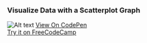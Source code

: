 ### Visualize Data with a Scatterplot Graph

![Alt text](https://user-images.githubusercontent.com/14861253/183981909-6317b541-da91-4676-bb6c-94128105c4a6.png)
[View On CodePen](https://codepen.io/santaeugeniaJ/full/QWmBJXE) </br>
[Try it on FreeCodeCamp](https://www.freecodecamp.org/learn/data-visualization/data-visualization-projects/visualize-data-with-a-scatterplot-graph)
